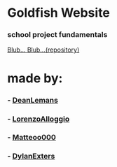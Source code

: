 # Goldfish Website
### school project fundamentals

[Blub... Blub...(repository)](https://github.com/LorenzoAlloggio/FundamentalsSPRINT)

# made by:
### - [DeanLemans](https://github.com/DeanLemans)
### - [LorenzoAlloggio](https://github.com/LorenzoAlloggio)
### - [Matteoo000](https://github.com/Matteoo000)
### - [DylanExters](https://github.com/DylanExters)